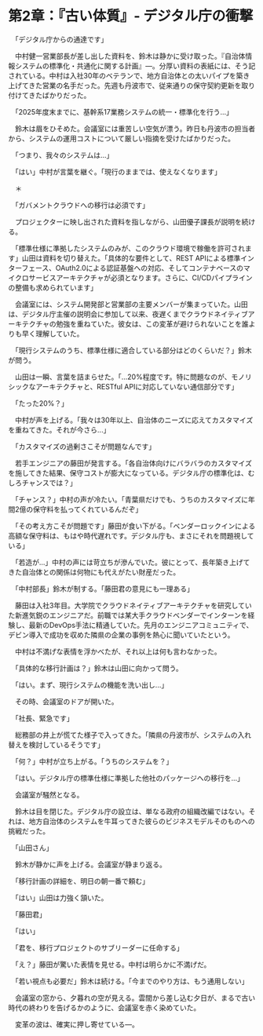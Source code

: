 # 第2章：『古い体質』- デジタル庁の衝撃

　「デジタル庁からの通達です」

　中村健一営業部長が差し出した資料を、鈴木は静かに受け取った。『自治体情報システムの標準化・共通化に関する計画』—。分厚い資料の表紙には、そう記されている。中村は入社30年のベテランで、地方自治体との太いパイプを築き上げてきた営業の名手だった。先週も丹波市で、従来通りの保守契約更新を取り付けてきたばかりだった。

　「2025年度末までに、基幹系17業務システムの統一・標準化を行う...」

　鈴木は眉をひそめた。会議室には重苦しい空気が漂う。昨日も丹波市の担当者から、システムの運用コストについて厳しい指摘を受けたばかりだった。

　「つまり、我々のシステムは...」

　「はい」中村が言葉を継ぐ。「現行のままでは、使えなくなります」

　＊

　「ガバメントクラウドへの移行は必須です」

　プロジェクターに映し出された資料を指しながら、山田優子課長が説明を続ける。

　「標準仕様に準拠したシステムのみが、このクラウド環境で稼働を許可されます」山田は資料を切り替えた。「具体的な要件として、REST APIによる標準インターフェース、OAuth2.0による認証基盤への対応、そしてコンテナベースのマイクロサービスアーキテクチャが必須となります。さらに、CI/CDパイプラインの整備も求められています」

　会議室には、システム開発部と営業部の主要メンバーが集まっていた。山田は、デジタル庁主催の説明会に参加して以来、夜遅くまでクラウドネイティブアーキテクチャの勉強を重ねていた。彼女は、この変革が避けられないことを誰よりも早く理解していた。

　「現行システムのうち、標準仕様に適合している部分はどのくらいだ？」鈴木が問う。

　山田は一瞬、言葉を詰まらせた。「...20%程度です。特に問題なのが、モノリシックなアーキテクチャと、RESTful APIに対応していない通信部分です」

　「たった20%？」

　中村が声を上げる。「我々は30年以上、自治体のニーズに応えてカスタマイズを重ねてきた。それが今さら...」

　「カスタマイズの過剰さこそが問題なんです」

　若手エンジニアの藤田が発言する。「各自治体向けにバラバラのカスタマイズを施してきた結果、保守コストが膨大になっている。デジタル庁の標準化は、むしろチャンスでは？」

　「チャンス？」中村の声が冷たい。「青葉県だけでも、うちのカスタマイズに年間2億の保守料を払ってくれているんだぞ」

　「その考え方こそが問題です」藤田が食い下がる。「ベンダーロックインによる高額な保守料は、もはや時代遅れです。デジタル庁も、まさにそれを問題視している」

　「若造が...」中村の声には苛立ちが滲んでいた。彼にとって、長年築き上げてきた自治体との関係は何物にも代えがたい財産だった。

　「中村部長」鈴木が制する。「藤田君の意見にも一理ある」

　藤田は入社3年目。大学院でクラウドネイティブアーキテクチャを研究していた新進気鋭のエンジニアだ。前職では某大手クラウドベンダーでインターンを経験し、最新のDevOps手法に精通していた。先月のエンジニアコミュニティで、デビン導入で成功を収めた隣県の企業の事例を熱心に聞いていたという。

　中村は不満げな表情を浮かべたが、それ以上は何も言わなかった。

　「具体的な移行計画は？」鈴木は山田に向かって問う。

　「はい。まず、現行システムの機能を洗い出し...」

　その時、会議室のドアが開いた。

　「社長、緊急です」

　総務部の井上が慌てた様子で入ってきた。「隣県の丹波市が、システムの入れ替えを検討しているそうです」

　「何？」中村が立ち上がる。「うちのシステムを？」

　「はい。デジタル庁の標準仕様に準拠した他社のパッケージへの移行を...」

　会議室が騒然となる。

　鈴木は目を閉じた。デジタル庁の設立は、単なる政府の組織改編ではない。それは、地方自治体のシステムを牛耳ってきた彼らのビジネスモデルそのものへの挑戦だった。

　「山田さん」

　鈴木が静かに声を上げる。会議室が静まり返る。

　「移行計画の詳細を、明日の朝一番で頼む」

　「はい」山田は力強く頷いた。

　「藤田君」

　「はい」

　「君を、移行プロジェクトのサブリーダーに任命する」

　「え？」藤田が驚いた表情を見せる。中村は明らかに不満げだ。

　「若い視点も必要だ」鈴木は続ける。「今までのやり方は、もう通用しない」

　会議室の窓から、夕暮れの空が見える。雲間から差し込む夕日が、まるで古い時代の終わりを告げるかのように、会議室を赤く染めていた。

　変革の波は、確実に押し寄せている—。
